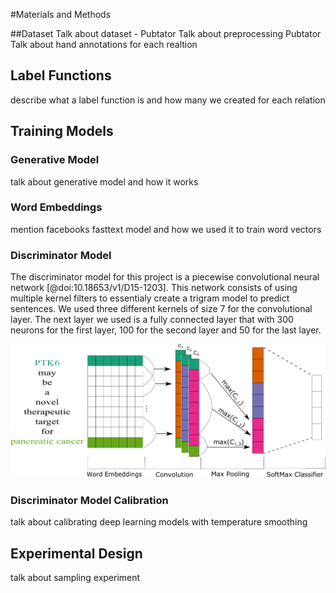 #Materials and Methods

##Dataset
Talk about dataset - Pubtator
Talk about preprocessing Pubtator
Talk about hand annotations for each realtion

## Label Functions
describe what a label function is and how many we created for each relation

## Training Models
### Generative Model
talk about generative model and how it works
### Word Embeddings
mention facebooks fasttext model and how we used it to train word vectors
### Discriminator Model
The discriminator model for this project is a piecewise convolutional neural network [@doi:10.18653/v1/D15-1203]. 
This network consists of using multiple kernel filters to essentialy create a trigram model to predict sentences. 
We used three different kernels of size 7 for the convolutional layer. 
The next layer we used is a fully connected layer that with 300 neurons for the first layer, 100 for the second layer and 50 for the last layer. 

![piecewise convolutional neural network here](images/figures/Piecewise_Convolutional_Neural_Network/piecewise_convolutional_neural_nework.png)

### Discriminator Model Calibration
talk about calibrating deep learning models with temperature smoothing

## Experimental Design
talk about sampling experiment
